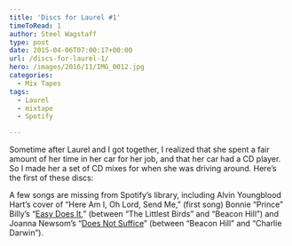 ```yaml
---
title: 'Discs for Laurel #1'
timeToRead: 1 
author: Steel Wagstaff
type: post
date: 2015-04-06T07:00:17+00:00
url: /discs-for-laurel-1/
hero: /images/2016/11/IMG_0012.jpg
categories:
  - Mix Tapes
tags:
  - Laurel
  - mixtape
  - Spotify

---
```

Sometime after Laurel and I got together, I realized that she spent a fair amount of her time in her car for her job, and that her car had a CD player. So I made her a set of CD mixes for when she was driving around. Here&#8217;s the first of these discs:



A few songs are missing from Spotify&#8217;s library, including Alvin Youngblood Hart&#8217;s cover of &#8220;Here Am I, Oh Lord, Send Me,&#8221; (first song) Bonnie &#8220;Prince&#8221; Billy&#8217;s &#8220;<a href="https://www.youtube.com/watch?v=ogrzizmWl-8" target="_blank">Easy Does It</a>,&#8221; (between &#8220;The Littlest Birds&#8221; and &#8220;Beacon Hill&#8221;) and Joanna Newsom&#8217;s &#8220;<a href="https://www.youtube.com/watch?v=-LgQhfusf_E" target="_blank">Does Not Suffice</a>&#8221; (between &#8220;Beacon Hill&#8221; and &#8220;Charlie Darwin&#8221;).
